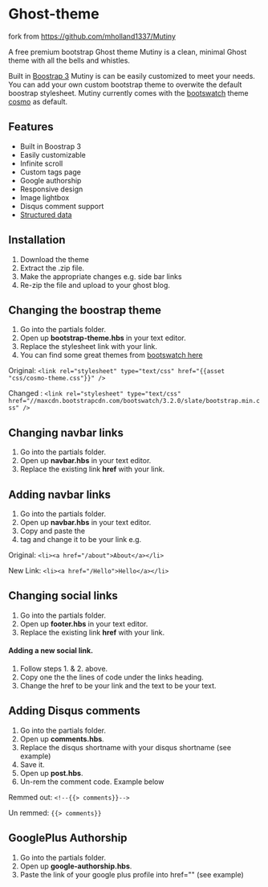 


Ghost-theme  
======

fork from https://github.com/mholland1337/Mutiny

A free premium bootstrap Ghost theme
 Mutiny is a clean, minimal Ghost theme with all the bells and whistles.

Built in [Boostrap 3](http://getbootstrap.com/) Mutiny is can be easily customized to meet your needs. You can add your own custom bootstrap theme to overwite the default boostrap stylesheet. Mutiny currently comes with the [bootswatch](http://bootswatch.com/) theme [cosmo](http://bootswatch.com/cosmo/) as default.

## Features
* Built in Boostrap 3
* Easily customizable
* Infinite scroll
* Custom tags page
* Google authorship
* Responsive design
* Image lightbox
* Disqus comment support
* [Structured data](http://www.google.com/webmasters/tools/richsnippets?q=maxholland.me)

## Installation
1. Download the theme 
2. Extract the .zip file.
3. Make the appropriate changes e.g. side bar links
4. Re-zip the file and upload to your ghost blog.

## Changing the boostrap theme
1. Go into the partials folder.
2. Open up **bootstrap-theme.hbs** in your text editor.
3. Replace the stylesheet link with your link.
4. You can find some great themes from [bootswatch here](http://www.bootstrapcdn.com/#bootswatch_tab)

Original:
`<link rel="stylesheet" type="text/css" href="{{asset "css/cosmo-theme.css"}}" />`

Changed :
`<link rel="stylesheet" type="text/css" href="//maxcdn.bootstrapcdn.com/bootswatch/3.2.0/slate/bootstrap.min.css" />`


## Changing navbar links
1. Go into the partials folder.
2. Open up **navbar.hbs** in your text editor.
3. Replace the existing link **href** with your link.

## Adding navbar links
1. Go into the partials folder.
2. Open up **navbar.hbs** in your text editor.
3. Copy and paste the <li> tag and change it to be your link e.g.

Original:
`<li><a href="/about">About</a></li>`

New Link:
`<li><a href="/Hello">Hello</a></li>`

## Changing social links
1. Go into the partials folder.
2. Open up **footer.hbs** in your text editor.
3. Replace the existing link **href** with your link.

#### Adding a new social link.
1. Follow steps 1. & 2. above.
2. Copy one the the lines of code under the links heading.
3. Change the href to be your link and the text to be your text.


## Adding Disqus comments
1. Go into the partials folder.
2. Open up **comments.hbs**.
3. Replace the disqus shortname with your disqus shortname (see example)
4. Save it.
5. Open up **post.hbs**.
6. Un-rem the comment code. Example below

Remmed out:
`<!--{{> comments}}-->`

Un remmed:
`{{> comments}}`

## GooglePlus Authorship
1. Go into the partials folder.
2. Open up **google-authorship.hbs**.
3. Paste the link of your google plus profile into href="" (see example)